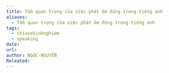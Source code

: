 ```yaml
---
title: Tầm quan trọng của việc phát âm đúng trong tiếng anh
aliases:
  - Tầm quan trọng của việc phát âm đúng trong tiếng anh
tags:
  - chiasekinhnghiem
  - speaking
date: 
url: 
author: NGỌC-NGUYỄN
Releated:
---
```


